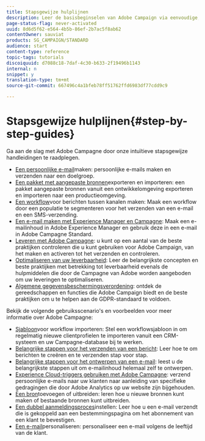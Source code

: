 ```yaml
---
title: Stapsgewijze hulplijnen
description: Leer de basisbeginselen van Adobe Campaign via eenvoudige, stapsgewijze procedures en ervaar de kracht van de oplossing.
page-status-flag: never-activated
uuid: 8d6d5f62-e564-4b5b-86ef-2b7ac5f8ab62
contentOwner: sauviat
products: SG_CAMPAIGN/STANDARD
audience: start
content-type: reference
topic-tags: tutorials
discoiquuid: d7088c18-7daf-4c30-b633-2f19496b1143
internal: n
snippet: y
translation-type: tm+mt
source-git-commit: 667496c4a1bfeb78ff51762ffd6983df77cdd9c9

---
```



# Stapsgewijze hulplijnen{#step-by-step-guides}

Ga aan de slag met Adobe Campagne door onze intuïtieve stapsgewijze handleidingen te raadplegen.

* [Een persoonlijke e-mail](https://helpx.adobe.com/campaign/kb/acs-get-started-with-emails.html)maken: persoonlijke e-mails maken en verzenden naar een doelgroep.
* [Een pakket met aangepaste bronnen](https://docs.campaign.adobe.com/doc/standard/getting_started/en/ACS_ImportExport.html)exporteren en importeren: een pakket aangepaste bronnen vanuit een ontwikkelomgeving exporteren en importeren naar een productieomgeving.
* [Een workflow](../../automating/using/workflow-cross-channel-delivery.md)voor berichten tussen kanalen maken: Maak een workflow door een populatie te segmenteren voor het verzenden van een e-mail en een SMS-verzending.
* [Een e-mail maken met Experience Manager en Campagne](https://docs.campaign.adobe.com/doc/standard/getting_started/en/ACS_AEM.html): Maak een e-mailinhoud in Adobe Experience Manager en gebruik deze in een e-mail in Adobe Campagne Standard.
* [Leveren met Adobe Campagne](https://helpx.adobe.com/campaign/kb/delivery-best-practices.html): u kunt op een aantal van de beste praktijken controleren die u kunt gebruiken voor Adobe Campaign, van het maken en activeren tot het verzenden en controleren.
* [Optimaliseren van uw leverbaarheid](../../sending/using/about-deliverability.md): Leer de belangrijkste concepten en beste praktijken met betrekking tot leverbaarheid evenals de hulpmiddelen die door de Campagne van Adobe worden aangeboden om uw leveringen te optimaliseren.
* [Algemene gegevensbeschermingsverordening](https://docs.campaign.adobe.com/doc/standard/getting_started/en/ACS_GDPR.html): ontdek de gereedschappen en functies die Adobe Campaign biedt en de beste praktijken om u te helpen aan de GDPR-standaard te voldoen.

Bekijk de volgende gebruiksscenario&#39;s en voorbeelden voor meer informatie over Adobe Campagne:

* [Sjabloon](../../automating/using/importing-data.md#example--import-workflow-template)voor workflow importeren: Stel een workflowsjabloon in om regelmatig nieuwe clientprofielen te importeren vanuit een CRM-systeem en uw Campagne-database bij te werken.
* [Belangrijke stappen voor het verzenden van een bericht](../../channels/using/key-steps-to-send-a-message.md): Leer hoe te om berichten te creëren en te verzenden stap voor stap.
* [Belangrijke stappen voor het ontwerpen van een e-mail](../../designing/using/designing-from-scratch.md#designing-an-email-content-from-scratch): leest u de belangrijkste stappen uit om e-mailinhoud helemaal zelf te ontwerpen.
* [Experience Cloud-triggers gebruiken met Adobe Campagne](../../integrating/using/abandonment-triggers-use-cases.md): verzend persoonlijke e-mails naar uw klanten naar aanleiding van specifieke gedragingen die door Adobe Analytics op uw website zijn bijgehouden.
* [Een bron](../../developing/using/key-steps-to-add-a-resource.md)toevoegen of uitbreiden: leren hoe u nieuwe bronnen kunt maken of bestaande bronnen kunt uitbreiden.
* [Een dubbel aanmeldingsproces](../../channels/using/setting-up-a-double-opt-in-process.md)instellen: Leer hoe u een e-mail verzendt die is gekoppeld aan een bestemmingspagina om het abonnement van een klant te bevestigen.
* [Een e-mail](../../designing/using/personalization.md#example-email-personalization)personaliseren: personaliseer een e-mail volgens de leeftijd van de klant.
